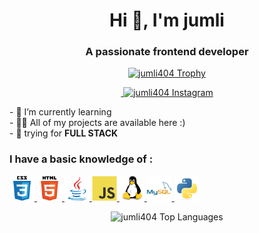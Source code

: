 <h1 align="center">Hi 👋, I'm jumli</h1>
<h3 align="center">A passionate frontend developer </h3>

<p align="center">
  <a href="https://github.com/ryo-ma/github-profile-trophy">
    <img src="https://github-profile-trophy.vercel.app/?username=jumli404" alt="jumli404 Trophy"/>
  </a>
</p>

<p align="center">
  <a href="https://www.instagram.com/nexavision/" target="_blank">
   ‎ <img src="https://raw.githubusercontent.com/rahuldkjain/github-profile-readme-generator/master/src/images/icons/Social/instagram.svg" alt="jumli404 Instagram" height="30" width="40" />
  </a>
</p>
- 🌱 I’m currently learning </Br>
- 👨‍💻 All of my projects are available here :)</br> 
- 💬 trying for <B> FULL STACK</B>
<h3 align="left">I have a basic knowledge of :</h3>
<p align="left">
  <a href="https://www.w3schools.com/css/" target="_blank" rel="noreferrer">
    <img src="https://raw.githubusercontent.com/devicons/devicon/master/icons/css3/css3-original-wordmark.svg" alt="CSS3" width="40" height="40"/>
  </a>
  <a href="https://www.w3.org/html/" target="_blank" rel="noreferrer">
    <img src="https://raw.githubusercontent.com/devicons/devicon/master/icons/html5/html5-original-wordmark.svg" alt="HTML5" width="40" height="40"/>
  </a>
  <a href="https://www.java.com" target="_blank" rel="noreferrer">
    <img src="https://raw.githubusercontent.com/devicons/devicon/master/icons/java/java-original.svg" alt="Java" width="40" height="40"/>
  </a>
  <a href="https://developer.mozilla.org/en-US/docs/Web/JavaScript" target="_blank" rel="noreferrer">
    <img src="https://raw.githubusercontent.com/devicons/devicon/master/icons/javascript/javascript-original.svg" alt="JavaScript" width="40" height="40"/>
  </a>
  <a href="https://www.linux.org/" target="_blank" rel="noreferrer">
    <img src="https://raw.githubusercontent.com/devicons/devicon/master/icons/linux/linux-original.svg" alt="Linux" width="40" height="40"/>
  </a>
  <a href="https://www.mysql.com/" target="_blank" rel="noreferrer">
    <img src="https://raw.githubusercontent.com/devicons/devicon/master/icons/mysql/mysql-original-wordmark.svg" alt="MySQL" width="40" height="40"/>
  </a>
  <a href="https://www.python.org" target="_blank" rel="noreferrer">
    <img src="https://raw.githubusercontent.com/devicons/devicon/master/icons/python/python-original.svg" alt="Python" width="40" height="40"/>
  </a>
</p>

<p align="center";>
  <img src="https://github-readme-stats.vercel.app/api/top-langs?username=jumli404&show_icons=true&locale=en&layout=compact&theme=dark" alt="jumli404 Top Languages" />
</p>
